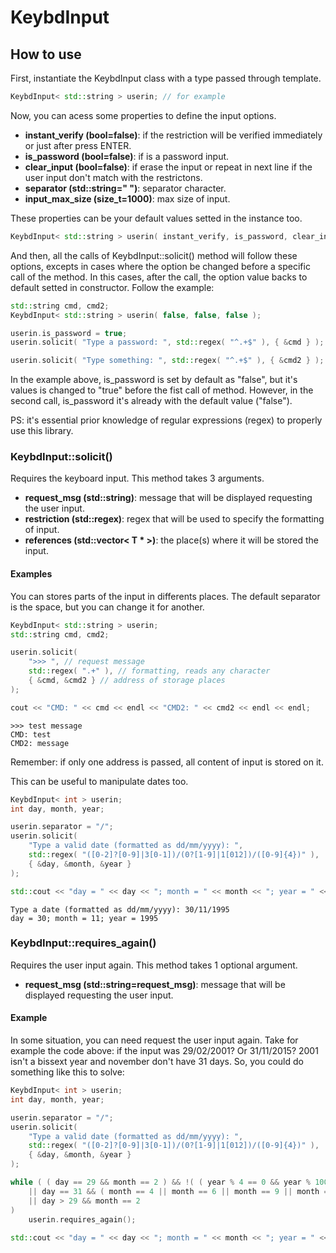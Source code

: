 # KeybdInput

## How to use
First, instantiate the KeybdInput class with a type passed through template.

```cpp
KeybdInput< std::string > userin; // for example
```

Now, you can acess some properties to define the input options.

- **instant_verify (bool=false)**: if the restriction will be verified immediately or just after press ENTER.
- **is_password (bool=false)**: if is a password input.
- **clear_input (bool=false)**: if erase the input or repeat in next line if the user input don't match with the restrictons. 
- **separator (std::string=" ")**: separator character.
- **input_max_size (size_t=1000)**: max size of input.

These properties can be your default values setted in the instance too.

```cpp
KeybdInput< std::string > userin( instant_verify, is_password, clear_input, separator, input_max_size );
```

And then, all the calls of KeybdInput::solicit() method will follow these options, excepts in cases where the option be changed before a specific call of the method. In this cases, after the call, the option value backs to default setted in constructor. Follow the example:

```cpp
std::string cmd, cmd2;
KeybdInput< std::string > userin( false, false, false );

userin.is_password = true;
userin.solicit( "Type a password: ", std::regex( "^.+$" ), { &cmd } );

userin.solicit( "Type something: ", std::regex( "^.+$" ), { &cmd2 } );
```

In the example above, is_password is set by default as "false", but it's values is changed to "true" before the fist call of method. However, in the second call, is_password it's already with the default value ("false").

PS: it's essential prior knowledge of regular expressions (regex) to properly use this library.

### KeybdInput::solicit()
Requires the keyboard input. This method takes 3 arguments.

- **request_msg (std::string)**: message that will be displayed requesting the user input.
- **restriction (std::regex)**: regex that will be used to specify the formatting of input.
- **references (std::vector< T * >)**: the place(s) where it will be stored the input.

#### Examples
You can stores parts of the input in differents places. The default separator is the space, but you can change it for another. 

```cpp
KeybdInput< std::string > userin;
std::string cmd, cmd2;

userin.solicit( 
	">>> ", // request message
	std::regex( ".+" ), // formatting, reads any character 
	{ &cmd, &cmd2 } // address of storage places
);

cout << "CMD: " << cmd << endl << "CMD2: " << cmd2 << endl << endl;
```

```
>>> test message
CMD: test
CMD2: message
```

Remember: if only one address is passed, all content of input is stored on it.

This can be useful to manipulate dates too.

```cpp
KeybdInput< int > userin;
int day, month, year;

userin.separator = "/";
userin.solicit(
	"Type a valid date (formatted as dd/mm/yyyy): ",
	std::regex( "([0-2]?[0-9]|3[0-1])/(0?[1-9]|1[012])/([0-9]{4})" ),
	{ &day, &month, &year }
);

std::cout << "day = " << day << "; month = " << month << "; year = " << year << std::endl;
```

```
Type a date (formatted as dd/mm/yyyy): 30/11/1995
day = 30; month = 11; year = 1995
```

### KeybdInput::requires_again()
Requires the user input again. This method takes 1 optional argument.

- **request_msg (std::string=request_msg)**: message that will be displayed requesting the user input.

#### Example
In some situation, you can need request the user input again. Take for example the code above: if the input was 29/02/2001? Or 31/11/2015? 2001 isn't a bissext year and november don't have 31 days. So, you could do something like this to solve:

```cpp
KeybdInput< int > userin;
int day, month, year;

userin.separator = "/";
userin.solicit(
	"Type a valid date (formatted as dd/mm/yyyy): ",
	std::regex( "([0-2]?[0-9]|3[0-1])/(0?[1-9]|1[012])/([0-9]{4})" ),
	{ &day, &month, &year }
);

while ( ( day == 29 && month == 2 ) && !( ( year % 4 == 0 && year % 100 != 0 ) || year % 400 == 0 )
	|| day == 31 && ( month == 4 || month == 6 || month == 9 || month == 11 )
	|| day > 29 && month == 2
)
	userin.requires_again();
	
std::cout << "day = " << day << "; month = " << month << "; year = " << year << std::endl;
```
